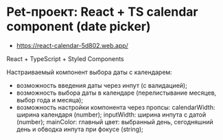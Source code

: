 # Pet-проект: React + TS calendar component (date picker)

-  https://react-calendar-5d802.web.app/

React + TypeScript + Styled Components

Настраиваемый компонент выбора даты с календарем:
- возможность введения даты через инпут (с валидацией);
- возможность выбора даты в календаре (перелистывание месяцев, выбор года и месяца);
- возможность настройки компонента через пропсы:
    calendarWidth: ширина календаря (number);
    inputWidth: ширина инпута с датой (number);
    mainColor: главный цвет: выбранный день, сегодняшний день и обводка инпута при фокусе (string);
